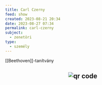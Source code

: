 ```yaml
---
title: Carl Czerny
feed: show
created: 2023-08-21 20:34
date: 2023-08-27 07:34
permalink: carl-czerny
subject:
  - zenetöri
type:
  - személy
---
```


[[Beethoven]]-tanítvány



## <p style="text-align: center;"><img src="https://chart.googleapis.com/chart?cht=qr&chl=https://notes.andrasdenes.com/carl-czerny&chs=180x180&choe=UTF-8&chld=L|2" alt="qr code"></p>

